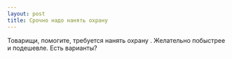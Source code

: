 ```yaml
---
layout: post 
title: Срочно надо нанять охрану   
--- 
```

Товарищи, помогите, требуется нанять охрану  . Желательно побыстрее и подешевле. Есть варианты?